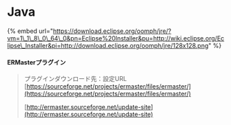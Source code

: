 # Java

{% embed url="https://download.eclipse.org/oomph/jre/?vm=1\_1\_8\_0\_64\_0&pn=Eclipse%20Installer&pu=http://wiki.eclipse.org/Eclipse\_Installer&pi=http://download.eclipse.org/oomph/jre/128x128.png" %}

#### ERMasterプラグイン

> プラグインダウンロード先：設定URL  
> [https://sourceforge.net/projects/ermaster/files/ermaster/](https://sourceforge.net/projects/ermaster/files/ermaster/)
>
> [http://ermaster.sourceforge.net/update-site](http://ermaster.sourceforge.net/update-site)



